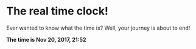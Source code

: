 # The real time clock!

Ever wanted to know what the time is? Well, your journey is about to end!

**The time is Nov 20, 2017, 21:52**